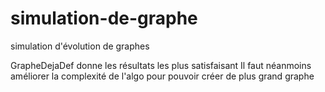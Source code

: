 # simulation-de-graphe

simulation d'évolution de graphes 

GrapheDejaDef donne les résultats les plus satisfaisant 
Il faut néanmoins améliorer la complexité de l'algo pour pouvoir créer de plus grand graphe
